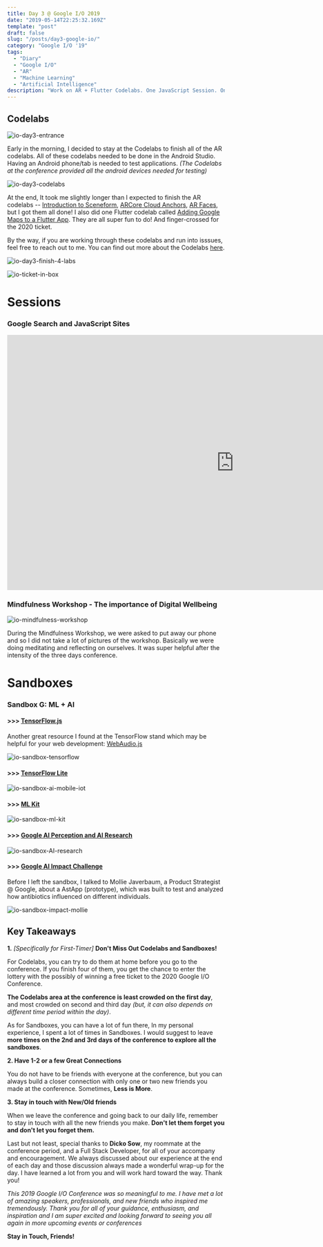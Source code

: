 ```yaml
---
title: Day 3 @ Google I/O 2019
date: "2019-05-14T22:25:32.169Z"
template: "post"
draft: false
slug: "/posts/day3-google-io/"
category: "Google I/O '19"
tags:
  - "Diary"
  - "Google I/O"
  - "AR"
  - "Machine Learning"
  - "Artificial Intelligence"
description: "Work on AR + Flutter Codelabs. One JavaScript Session. One Mindfulness Session. One Sandbox on ML + AI."
---
```


## Codelabs

![io-day3-entrance](/media/google-io-2019/io-day3-entrance.jpg) 

Early in the morning, I decided to stay at the Codelabs to finish all of the AR codelabs. All of these codelabs needed to be done in the Android Studio. Having an Android phone/tab is needed to test applications. *(The Codelabs at the conference provided all the android devices needed for testing)*

![io-day3-codelabs](/media/google-io-2019/io-day3-codelabs.jpg) 

At the end, It took me slightly longer than I expected to finish the AR codelabs -- [Introduction to Sceneform](https://codelabs.developers.google.com/codelabs/sceneform-intro/#0), [ARCore Cloud Anchors](https://codelabs.developers.google.com/codelabs/arcore-cloud-anchors/#0), [AR Faces](https://codelabs.developers.google.com/codelabs/augmented-faces-with-sceneform/#0), but I got them all done! I also did one Flutter codelab called [Adding Google Maps to a Flutter App](https://codelabs.developers.google.com/codelabs/google-maps-in-flutter/#0). They are all super fun to do! And finger-crossed for the 2020 ticket. 

By the way, if you are working through these codelabs and run into isssues, feel free to reach out to me. You can find out more about the Codelabs [here](https://events.google.com/io/codelabs/). 

![io-day3-finish-4-labs](/media/google-io-2019/io-day3-finish-4-labs.jpg) 

![io-ticket-in-box](/media/google-io-2019/io-ticket-in-box.jpg) 

# Sessions

### Google Search and JavaScript Sites 

<iframe width="1050" height="591" src="https://www.youtube.com/embed/Ey0N1Ry0BPM" frameborder="0" allow="accelerometer; autoplay; encrypted-media; gyroscope; picture-in-picture" allowfullscreen></iframe>

### Mindfulness Workshop - The importance of Digital Wellbeing

![io-mindfulness-workshop](/media/google-io-2019/io-mindfulness-workshop.jpg) 

During the Mindfulness Workshop, we were asked to put away our phone and so I did not take a lot of pictures of the workshop. Basically we were doing meditating and reflecting on ourselves. It was super helpful after the intensity of the three days conference. 

# Sandboxes

### Sandbox G: ML + AI 

  #### >>> [TensorFlow.js](https://www.tensorflow.org/js/)
  
  Another great resource I found at the TensorFlow stand which may be helpful for your web development: [WebAudio.js](http://jeromeetienne.github.io/webaudio.js/)

  ![io-sandbox-tensorflow](/media/google-io-2019/io-sandbox-tensorflow.jpg) 


  #### >>> [TensorFlow Lite](https://www.tensorflow.org/lite)

  ![io-sandbox-ai-mobile-iot](/media/google-io-2019/io-sandbox-ai-mobile-iot.jpg) 


  #### >>> [ML Kit](https://developers.google.com/ml-kit/)

  ![io-sandbox-ml-kit](/media/google-io-2019/io-sandbox-ml-kit.jpg) 


  #### >>> [Google AI Perception and AI Research](https://ai.googleblog.com/2018/10/acoustic-detection-of-humpback-whales.html)

  ![io-sandbox-AI-research](/media/google-io-2019/io-sandbox-AI-research.jpg) 


  #### >>> [Google AI Impact Challenge](https://www.google.org/our-work/google-impact-challenge/)

  Before I left the sandbox, I talked to Mollie Javerbaum, a Product Strategist @ Google, about a AstApp (prototype), which was built to test and analyzed how antibiotics influenced on different individuals. 

  ![io-sandbox-impact-mollie](/media/google-io-2019/io-sandbox-impact-mollie.jpg) 


## Key Takeaways

**1.** *[Specifically for First-Timer]* **Don't Miss Out Codelabs and Sandboxes!** 

  For Codelabs, you can try to do them at home before you go to the conference. If you finish four of them, you get the chance to enter the lottery with the possibly of winning a free ticket to the 2020 Google I/O Conference. 
  
  **The Codelabs area at the conference is least crowded on the first day**, and most crowded on second and third day *(but, it can also depends on different time period within the day)*.  

  As for Sandboxes, you can have a lot of fun there, In my personal experience, I spent a lot of times in Sandboxes. I would suggest to leave **more times on the 2nd and 3rd days of the conference to explore all the sandboxes**. 


**2. Have 1-2 or a few Great Connections** 

  You do not have to be friends with everyone at the conference, but you can always build a closer connection with only one or two new friends you made at the conference. Sometimes, **Less is More**.  


**3. Stay in touch with New/Old friends**
  
  When we leave the conference and going back to our daily life, remember to stay in touch with all the new friends you make. **Don't let them forget you and don't let you forget them.**

  Last but not least, special thanks to **Dicko Sow**, my roommate at the conference period, and a Full Stack Developer, for all of your accompany and encouragement. We always discussed about our experience at the end of each day and those discussion always made a wonderful wrap-up for the day. I have learned a lot from you and will work hard toward the way. Thank you! 


*This 2019 Google I/O Conference was so meaningful to me. I have met a lot of amazing speakers, professionals, and new friends who inspired me tremendously. Thank you for all of your guidance, enthusiasm, and inspiration and I am super excited and looking forward to seeing you all again in more upcoming events or conferences*
 
**Stay in Touch, Friends!**









